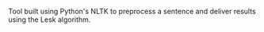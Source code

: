 Tool built using Python's NLTK to preprocess a sentence and deliver results using the Lesk algorithm.
